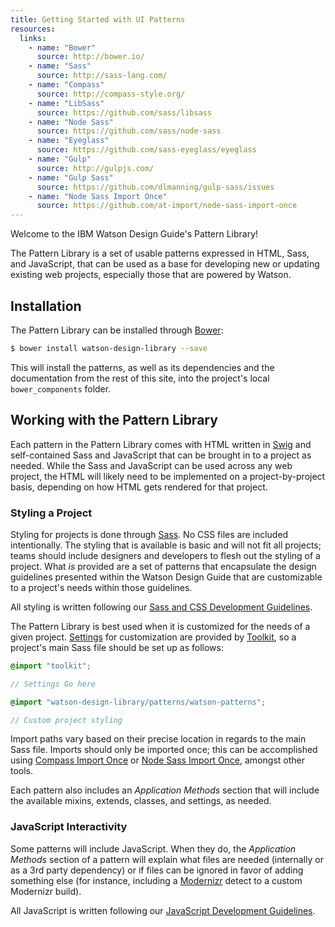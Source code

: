 ```yaml
---
title: Getting Started with UI Patterns
resources:
  links:
    - name: "Bower"
      source: http://bower.io/
    - name: "Sass"
      source: http://sass-lang.com/
    - name: "Compass"
      source: http://compass-style.org/
    - name: "LibSass"
      source: https://github.com/sass/libsass
    - name: "Node Sass"
      source: https://github.com/sass/node-sass
    - name: "Eyeglass"
      source: https://github.com/sass-eyeglass/eyeglass
    - name: "Gulp"
      source: http://gulpjs.com/
    - name: "Gulp Sass"
      source: https://github.com/dlmanning/gulp-sass/issues
    - name: "Node Sass Import Once"
      source: https://github.com/at-import/node-sass-import-once
---
```

Welcome to the IBM Watson Design Guide's Pattern Library!

The Pattern Library is a set of usable patterns expressed in HTML, Sass, and JavaScript, that can be used as a base for developing new or updating existing web projects, especially those that are powered by Watson.

## Installation

The Pattern Library can be installed through [Bower](http://bower.io):

```bash
$ bower install watson-design-library --save
```

This will install the patterns, as well as its dependencies and the documentation from the rest of this site, into the project's local `bower_components` folder.

## Working with the Pattern Library

Each pattern in the Pattern Library comes with HTML written in [Swig](http://paularmstrong.github.io/swig/) and self-contained Sass and JavaScript that can be brought in to a project as needed. While the Sass and JavaScript can be used across any web project, the HTML will likely need to be implemented on a project-by-project basis, depending on how HTML gets rendered for that project.

### Styling a Project

Styling for projects is done through [Sass](http://sass-lang.com). No CSS files are included intentionally. The styling that is available is basic and will not fit all projects; teams should include designers and developers to flesh out the styling of a project. What *is* provided are a set of patterns that encapsulate the design guidelines presented within the Watson Design Guide that are customizable to a project's needs within those guidelines.

All styling is written following our [Sass and CSS Development Guidelines](/guidelines/development/sass).

The Pattern Library is best used when it is customized for the needs of a given project. [Settings](/ui-patterns/documentation/settings) for customization are provided by [Toolkit](https://github.com/at-import/toolkit), so a project's main Sass file should be set up as follows:

```scss
@import "toolkit";

// Settings Go here

@import "watson-design-library/patterns/watson-patterns";

// Custom project styling
```

Import paths vary based on their precise location in regards to the main Sass file. Imports should only be imported once; this can be accomplished using [Compass Import Once](https://github.com/Compass/compass/tree/master/import-once) or [Node Sass Import Once](https://github.com/at-import/node-sass-import-once), amongst other tools.

Each pattern also includes an *Application Methods* section that will include the available mixins, extends, classes, and settings, as needed.

### JavaScript Interactivity

Some patterns will include JavaScript. When they do, the *Application Methods* section of a pattern will explain what files are needed (internally or as a 3rd party dependency) or if files can be ignored in favor of adding something else (for instance, including a [Modernizr](http://modernizr.com/) detect to a custom Modernizr build).

All JavaScript is written following our [JavaScript Development Guidelines](/guidelines/development/javascript).
